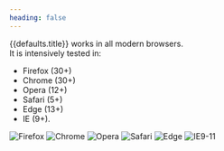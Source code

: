 ```yaml
---
heading: false
---
```


{{defaults.title}} works in all modern browsers.  
It is intensively tested in:

- Firefox (30+)
- Chrome (30+)
- Opera (12+)
- Safari (5+)
- Edge (13+)
- IE (9+).

![Firefox][firefox-icon]
![Chrome][chrome-icon]
![Opera][opera-icon]
![Safari][safari-icon]
![Edge][edge-icon]
![IE9-11][ie-icon]

[firefox-icon]: https://cdnjs.cloudflare.com/ajax/libs/browser-logos/42.1.1/archive/firefox_3.5-22/firefox_3.5-22_48x48.png
[chrome-icon]: https://cdnjs.cloudflare.com/ajax/libs/browser-logos/42.1.1/archive/chrome_12-48/chrome_12-48_48x48.png
[opera-icon]: https://cdnjs.cloudflare.com/ajax/libs/browser-logos/42.1.1/archive/opera_15-32/opera_15-32_48x48.png
[safari-icon]: https://cdnjs.cloudflare.com/ajax/libs/browser-logos/42.1.1/archive/safari_1-7/safari_1-7_48x48.png
[edge-icon]: https://cdnjs.cloudflare.com/ajax/libs/browser-logos/42.1.1/edge/edge_48x48.png
[ie-icon]: https://cdnjs.cloudflare.com/ajax/libs/browser-logos/42.1.1/archive/internet-explorer_9-11/internet-explorer_9-11_48x48.png
